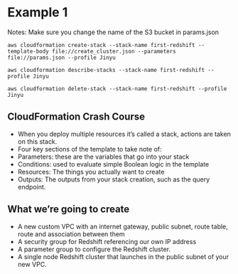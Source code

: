 # Example 1

Notes:
Make sure you change the name of the S3 bucket in params.json

``` 
aws cloudformation create-stack --stack-name first-redshift --template-body file://create_cluster.json --parameters file://params.json --profile Jinyu

aws cloudformation describe-stacks --stack-name first-redshift --profile Jinyu

aws cloudformation delete-stack --stack-name first-redshift --profile Jinyu
```


## CloudFormation Crash Course

* When you deploy multiple resources it’s called a stack, actions are taken on this stack.
* Four key sections of the template to take note of:
* Parameters: these are the variables that go into your stack
* Conditions: used to evaluate simple Boolean logic in the template
* Resources: The things you actually want to create
* Outputs: The outputs from your stack creation, such as the query endpoint.

## What we’re going to create

* A new custom VPC with an internet gateway, public subnet, route table, route and association between them
* A security group for Redshift referencing our own IP address
* A parameter group to configure the Redshift cluster.
* A single node Redshift cluster that launches in the public subnet of your new VPC.

